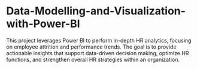 # Data-Modelling-and-Visualization-with-Power-BI
This project leverages Power BI to perform in-depth HR analytics, focusing on employee attrition and performance trends. The goal is to provide actionable insights that support data-driven decision making, optimize HR functions, and strengthen overall HR strategies within an organization.
